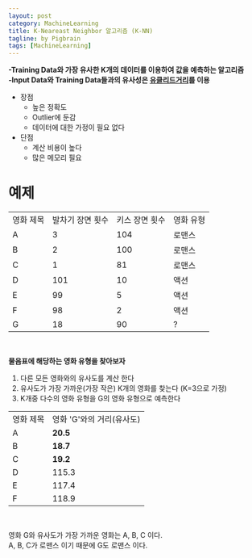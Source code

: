 ```yaml
---
layout: post
category: MachineLearning
title: K-Neareast Neighbor 알고리즘 (K-NN)
tagline: by Pigbrain
tags: [MachineLearning]
---
```


<!--more-->
  
**-Training Data와 가장 유사한 K개의 데이터를 이용하여 값을 예측하는  알고리즘**   
**-Input Data와 Training Data들과의 유사성은 [유클리드거리](https://en.wikipedia.org/wiki/Euclidean_distance)를 이용**

* 장점
	* 높은 정확도
	* Outlier에 둔감
	* 데이터에 대한 가정이 필요 없다
* 단점
	* 계산 비용이 높다
	* 많은 메모리 필요 


# 예제  
<table>
<tr><td>영화 제목</td><td>발차기 장면 횟수</td><td>키스 장면 횟수</td><td>영화 유형</td></tr>
<tr><td>A</td><td>3</td><td>104</td><td>로맨스</td></tr>
<tr><td>B</td><td>2</td><td>100</td><td>로맨스</td></tr>
<tr><td>C</td><td>1</td><td>81</td><td>로맨스</td></tr>
<tr><td>D</td><td>101</td><td>10</td><td>액션</td></tr>
<tr><td>E</td><td>99</td><td>5</td><td>액션</td></tr>
<tr><td>F</td><td>98</td><td>2</td><td>액션</td></tr>
<tr><td>G</td><td>18</td><td>90</td><td>?</td></tr>
</table>
<br>

**물음표에 해당하는 영화 유형을 찾아보자**  

1. 다른 모든 영화와의 유사도를 계산 한다  
2. 유사도가 가장 가까운(가장 작은) K개의 영화를 찾는다 (K=3으로 가정)  
3. K개중 다수의 영화 유형을 G의 영화 유형으로 예측한다  

<table>
<tr><td>영화 제목</td><td>영화 'G'와의 거리(유사도)</td></tr>
<tr><td>A</td><td><strong>20.5</strong></td></tr>
<tr><td>B</td><td><strong>18.7</strong></td></tr>
<tr><td>C</td><td><strong>19.2</strong></td></tr>
<tr><td>D</td><td>115.3</td></tr>
<tr><td>E</td><td>117.4</td></tr>
<tr><td>F</td><td>118.9</td></tr>
</table>
<br>

영화 G와 유사도가 가장 가까운 영화는 A, B, C 이다.  
A, B, C가 로맨스 이기 때문에 G도 로맨스 이다.  
